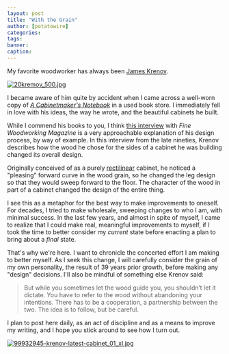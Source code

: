 ```yaml
---
layout: post
title: "With the Grain"
author: [potatowire]
categories: 
tags: 
banner: 
caption: 
---
```



My favorite woodworker has always been [James Krenov](http://crfinefurniture.com/james-krenov/). 

[![20kremov_500.jpg](https://svbtleusercontent.com/4imaoguiompu5g_small.jpg)](https://svbtleusercontent.com/4imaoguiompu5g.jpg "James Krenov")

I became aware of him quite by accident when I came across a well-worn copy of [*A Cabinetmaker's Notebook*](http://www.amazon.com/A-Cabinetmakers-Notebook-Woodworkers-Library/dp/0941936597)
in a used book store. I immediately fell in love with his ideas, the way he wrote, and the beautiful cabinets he built. 

While I commend his books to you, I think [this
interview](http://www.finewoodworking.com/woodworking-plans/article/krenov-on-grain.aspx) with *Fine Woodworking Magazine* is a very approachable explanation of his design process, by way of example. In this interview from the late nineties, Krenov describes how the wood he chose for the sides of a cabinet he was building changed its overall design. 

Originally conceived of as a purely [rectilinear](http://term.ly/rectilinear) cabinet, he noticed a "pleasing" forward curve in the wood grain, so he changed the leg design so that they would sweep forward to the
floor. The character of the wood in part of a cabinet changed the design of the entire thing.

I see this as a metaphor for the best way to make improvements to oneself. For decades, I tried to make wholesale, sweeping changes to who I am, with minimal success. In the last few years, and almost in spite of myself, I came to realize that I could make real, meaningful improvements to myself, if I took the time to better consider my *current* state before enacting a plan to bring about a *final* state.

That's why we're here. I want to chronicle the concerted effort I am making to better myself. As I seek this change, I will carefully consider the grain of my own personality, the result of 39 years prior growth, before making any "design" decisions. I'll also be mindful of something else Krenov said:

> But while you sometimes let the wood guide you, you shouldn’t let it dictate. You have to refer to the wood without abandoning your intentions. There has to be a cooperation, a partnership between the two. The idea is to follow, but be careful.

I plan to post here daily, as an act of discipline and as a means to improve my writing, and I hope you stick around to see how I turn out.

[![99932945-krenov-latest-cabinet_01_xl.jpg](https://svbtleusercontent.com/elwbyut3zdzjjq_small.jpg)](https://svbtleusercontent.com/elwbyut3zdzjjq.jpg)
